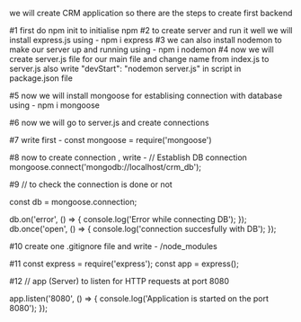 we will create CRM application so there are the steps to create first backend 

#1 first do npm init to initialise npm
#2 to create server and run it well we will install express.js using - npm i express
#3 we can also install nodemon to make our server up and running using - npm i nodemon
#4 now we will create server.js file for our main file and change name from index.js to server.js
also write "devStart": "nodemon server.js" in script in package.json file

#5 now we will install mongoose for establising connection with database using - npm i mongoose 

#6 now we will go to server.js and create connections

#7 write first - const mongoose = require('mongoose')

#8 now to create connection , write - 
// Establish DB connection 
mongoose.connect('mongodb://localhost/crm_db');

#9 // to check the connection is done or not

const db = mongoose.connection;

db.on('error', () => {
	console.log('Error while connecting DB');
});
db.once('open', () => {
	console.log('connection succesfully with DB');
});


#10 create one .gitignore file and write - /node_modules

#11 const express = require('express');
const app = express();

#12 // app (Server) to listen for HTTP requests at port 8080

app.listen('8080', () => {
	console.log('Application is started on the port 8080');
});
